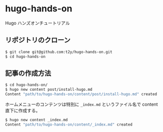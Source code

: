 # hugo-hands-on

Hugo ハンズオンチュートリアル

## リポジトリのクローン

```bash
$ git clone git@github.com:t2y/hugo-hands-on.git
$ cd hugo-hands-on
```

## 記事の作成方法

```bash
$ cd hugo-hands-on/
$ hugo new content post/install-hugo.md
Content "path/to/hugo-hands-on/content/post/install-hugo.md" created
```

ホームメニューのコンテンツは特別に `_index.md` というファイル名で content 直下に作成する。

```bash
$ hugo new content _index.md
Content "path/to/hugo-hands-on/content/_index.md" created
```
